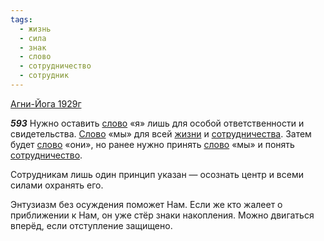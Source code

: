 ```yaml
---
tags:
  - жизнь
  - сила
  - знак
  - слово
  - сотрудничество
  - сотрудник
---
```


[Агни-Йога 1929г](/agni/1929)

___593___
Нужно оставить [слово](/tag/#слово) «я» лишь для особой ответственности и свидетельства. [Слово](/tag/#слово) «мы» для всей [жизни](/tag/#жизнь) и [сотрудничества](/tag/#[сотрудничество](/tag/#сотрудничество)). Затем будет [слово](/tag/#слово) «они», но ранее нужно принять [слово](/tag/#слово) «мы» и понять [сотрудничество](/tag/#сотрудничество).   

Сотрудникам лишь один принцип указан — осознать центр и всеми силами охранять его.   

Энтузиазм без осуждения поможет Нам. Если же кто жалеет о приближении к Нам, он уже стёр знаки накопления. Можно двигаться вперёд, если отступление защищено.